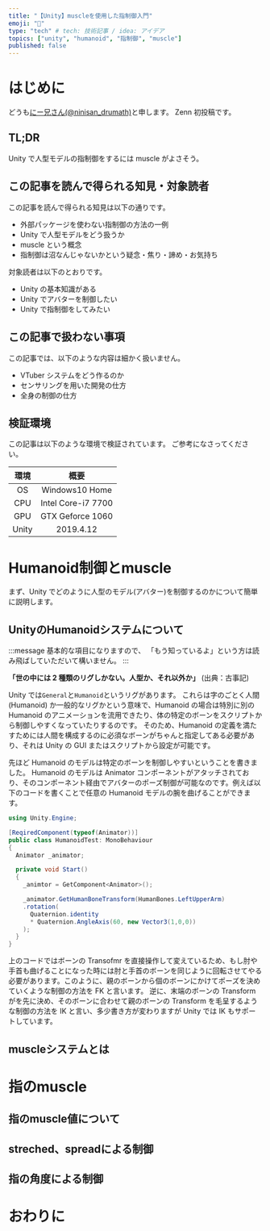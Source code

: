 ```yaml
---
title: "【Unity】muscleを使用した指制御入門"
emoji: "💪"
type: "tech" # tech: 技術記事 / idea: アイデア
topics: ["unity", "humanoid", "指制御", "muscle"]
published: false
---
```


# はじめに

どうも[にー兄さん(@ninisan_drumath)](https://twitter.com/ninisan_drumath)と申します。
Zenn 初投稿です。

## TL;DR

Unity で人型モデルの指制御をするには muscle がよさそう。

## この記事を読んで得られる知見・対象読者

この記事を読んで得られる知見は以下の通りです。

- 外部パッケージを使わない指制御の方法の一例
- Unity で人型モデルをどう扱うか
- muscle という概念
- 指制御は沼なんじゃないかという疑念・焦り・諦め・お気持ち

対象読者は以下のとおりです。

- Unity の基本知識がある
- Unity でアバターを制御したい
- Unity で指制御をしてみたい

## この記事で扱わない事項

この記事では、以下のような内容は細かく扱いません。

- VTuber システムをどう作るのか
- センサリングを用いた開発の仕方
- 全身の制御の仕方

## 検証環境

この記事は以下のような環境で検証されています。
ご参考になさってください。

|環境|概要|
|:--:|:--:|
|OS|Windows10 Home|
|CPU|Intel Core-i7 7700|
|GPU|GTX Geforce 1060|
|Unity|2019.4.12|

# Humanoid制御とmuscle

まず、Unity でどのように人型のモデル(アバター)を制御するのかについて簡単に説明します。

## UnityのHumanoidシステムについて

:::message
基本的な項目になりますので、
「もう知っているよ」という方は読み飛ばしていただいて構いません。
:::

**「世の中には 2 種類のリグしかない。人型か、それ以外か」**
(出典：古事記)

Unity では`General`と`Humanoid`というリグがあります。
これらは字のごとく人間(Humanoid) か一般的なリグかという意味で、Humanoid の場合は特別に別の Humanoid のアニメーションを流用できたり、体の特定のボーンをスクリプトから制御しやすくなっていたりするのです。
そのため、Humanoid の定義を満たすためには人間を構成するのに必須なボーンがちゃんと指定してある必要があり、それは Unity の GUI またはスクリプトから設定が可能です。

先ほど Humanoid のモデルは特定のボーンを制御しやすいということを書きました。
Humanoid のモデルは Animator コンポーネントがアタッチされており、そのコンポーネント経由でアバターのポーズ制御が可能なのです。例えば以下のコードを書くことで任意の Humanoid モデルの腕を曲げることができます。

```cs : HumanoidTest.cs
using Unity.Engine;

[ReqiredComponent(typeof(Animator))]
public class HumanoidTest: MonoBehaviour
{
  Animator _animator;

  private void Start()
  {
    _animtor = GetComponent<Animator>();

    _animator.GetHumanBoneTransform(HumanBones.LeftUpperArm)
    .rotation(
      Quaternion.identity 
      * Quaternion.AngleAxis(60, new Vector3(1,0,0))
    );
  }
}
```

上のコードではボーンの Transofmr を直接操作して変えているため、もし肘や手首も曲げることになった時には肘と手首のボーンを同じように回転させてやる必要があります。このように、親のボーンから個のボーンにかけてポーズを決めていくような制御の方法を FK と言います。
逆に、末端のボーンの Transform がを先に決め、そのボーンに合わせて親のボーンの Transform を毛呈するような制御の方法を IK と言い、多少書き方が変わりますが Unity では IK もサポートしています。

## muscleシステムとは

# 指のmuscle

## 指のmuscle値について

## streched、spreadによる制御

## 指の角度による制御

# おわりに
